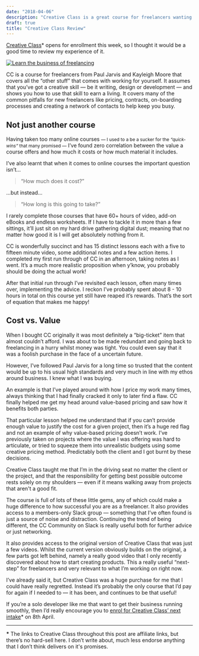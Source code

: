 ```yaml
---
date: "2018-04-06"
description: "Creative Class is a great course for freelancers wanting to learn about the \"other stuff\" needed to work for yourself. It's one of the few courses I'd happily pay for again."
draft: true
title: "Creative Class Review"
---
```

[Creative Class](https://creativeclass.co/ref/37/)* opens for enrollment this week, so I thought it would be a good time to review my experience of it.

<a href="https://creativeclass.co/ref/37/" title="Learn the business of freelancing"><img src="https://creativeclass.co/wp-content/uploads/2017/09/cc-aff03.jpg" alt="Learn the business of freelancing"></a>

CC is a course for freelancers from Paul Jarvis and Kayleigh Moore that covers all the “other stuff” that comes with working for yourself. It assumes that you’ve got a creative skill — be it writing, design or development — and shows you how to use that skill to earn a living. It covers many of the common pitfalls for new freelancers like pricing, contracts, on-boarding processes and creating a network of contacts to help keep you busy.

## Not just another course
Having taken too many online courses <span style="font-size: 0.75rem;"> — I used to a be a sucker for the _“quick-wins”_ that many promised —</span> I’ve found zero correlation between the value a course offers and how much it costs or how much material it includes.

I’ve also learnt that when it comes to online courses the important question isn’t...

> “How much does it cost?”

...but instead...

> “How long is this going to take?”

I rarely complete those courses that have 60+ hours of video, add-on eBooks and endless worksheets. If I have to tackle it in more than a few sittings, it’ll just sit on my hard drive gathering digital dust; meaning that no matter how good it is I will get absolutely nothing from it.

CC is wonderfully succinct and has 15 distinct lessons each with a five to fifteen minute video, some additional notes and a few action items. I completed my first run through of CC in an afternoon, taking notes as I went. It’s a much more realistic proposition when y’know, you probably should be doing the actual work!

After that initial run through I’ve revisited each lesson, often many times over, implementing the advice. I reckon I’ve probably spent about 8 - 10 hours in total on this course yet still have reaped it’s rewards. That’s the sort of equation that makes me happy!

## Cost vs. Value
When I bought CC originally it was most definitely a “big-ticket” item that almost couldn’t afford. I was about to be made redundant and going back to freelancing in a hurry whilst money was tight. You could even say that it was a foolish purchase in the face of a uncertain future.

However, I’ve followed Paul Jarvis for a long time so trusted that the content would be up to his usual high standards and very much in line with my ethos around business. I knew what I was buying.

An example is that I’ve played around with how I price my work many times, always thinking that I had finally cracked it only to later find a flaw. CC finally helped me get my head around value-based pricing and saw how it benefits both parties.

That particular lesson helped me understand that if you can’t provide enough value to justify the cost for a given project, then it’s a huge red flag and not an example of why value-based pricing doesn’t work. I’ve previously taken on projects where the value I was offering was hard to articulate, or tried to squeeze them into unrealistic budgets using some creative pricing method. Predictably both the client and I got burnt by these decisions.

Creative Class taught me that I’m in the driving seat no matter the client or the project, and that the responsibility for getting best possible outcome rests solely on my shoulders — even if it means walking away from projects that aren't a good fit.

The course is full of lots of these little gems, any of which could make a huge difference to how successful you are as a freelancer. It also provides access to a members-only Slack group — something that I’ve often found is just a source of noise and distraction. Continuing the trend of being different, the CC Community on Slack is really useful both for further advice or just networking.

It also provides access to the original version of Creative Class that was just a few videos. Whilst the current version obviously builds on the original, a few parts got left behind, namely a really good video that I only recently discovered about how to start creating products. This a really useful “next-step” for freelancers and very relevant to what I’m working on right now.

I’ve already said it, but Creative Class was a huge purchase for me that I could have really regretted. Instead it’s probably the only course that I’d pay for again if I needed to — it has been, and continues to be that useful!

If you’re a solo developer like me that want to get their business running smoothly, then I’d really encourage you to [enrol for Creative Class’ next intake](https://creativeclass.co/ref/37/)* on 8th April.

---

 <p style="font-size: 0.875rem;"><strong>*</strong> The links to Creative Class throughout this post are affiliate links, but there’s no hard-sell here. I don’t write about, much less endorse anything that I don’t think delivers on it's promises. </p>
